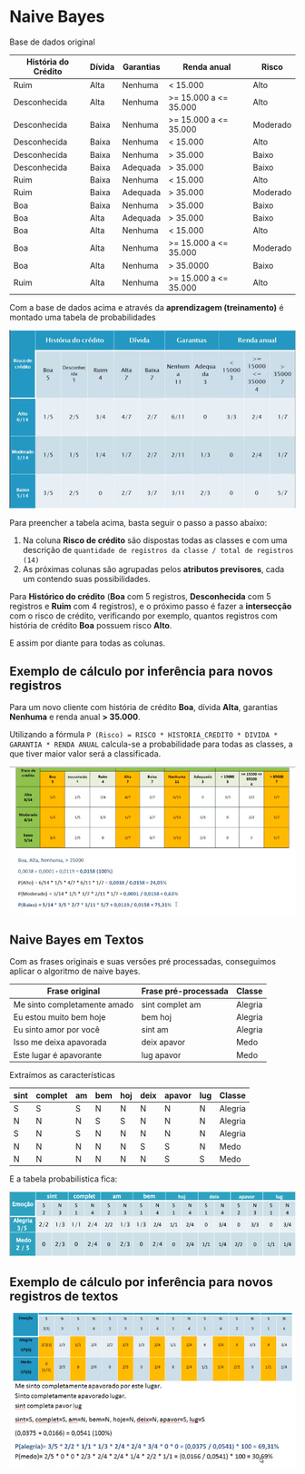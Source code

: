 # Naive Bayes

Base de dados original

| História do Crédito | Dívida | Garantias | Renda anual           | Risco    |
| ------------------- | ------ | --------- | --------------------- | -------- |
| Ruim                | Alta   | Nenhuma   | < 15.000              | Alto     |
| Desconhecida        | Alta   | Nenhuma   | >= 15.000 a <= 35.000 | Alto     |
| Desconhecida        | Baixa  | Nenhuma   | >= 15.000 a <= 35.000 | Moderado |
| Desconhecida        | Baixa  | Nenhuma   | < 15.000              | Alto     |
| Desconhecida        | Baixa  | Nenhuma   | > 35.000              | Baixo    |
| Desconhecida        | Baixa  | Adequada  | > 35.000              | Baixo    |
| Ruim                | Baixa  | Nenhuma   | < 15.000              | Alto     |
| Ruim                | Baixa  | Adequada  | > 35.000              | Moderado |
| Boa                 | Baixa  | Nenhuma   | > 35.000              | Baixo    |
| Boa                 | Alta   | Adequada  | > 35.000              | Baixo    |
| Boa                 | Alta   | Nenhuma   | < 15.000              | Alto     |
| Boa                 | Alta   | Nenhuma   | >= 15.000 a <= 35.000 | Moderado |
| Boa                 | Alta   | Nenhuma   | > 35.0000             | Baixo    |
| Ruim                | Alta   | Nenhuma   | >= 15.000 a <= 35.000 | Alto     |

Com a base de dados acima e através da **aprendizagem (treinamento)** é montado uma tabela de probabilidades

![Naive Bayes Tabela Probabilidade](./naive_bayes_tabela_probabilidade.PNG)

Para preencher a tabela acima, basta seguir o passo a passo abaixo:

1. Na coluna **Risco de crédito** são dispostas todas as classes e com uma descrição de `quantidade de registros da classe / total de registros (14)`
2. As próximas colunas são agrupadas pelos **atributos previsores**, cada um contendo suas possibilidades.

Para **Histórico do crédito** (**Boa** com 5 registros, **Desconhecida** com 5 registros e **Ruim** com 4 registros), e o próximo passo é fazer a **intersecção** com o risco de crédito, verificando por exemplo, quantos registros com história de crédito **Boa** possuem risco **Alto**.

E assim por diante para todas as colunas.

## Exemplo de cálculo por inferência para novos registros

Para um novo cliente com história de crédito **Boa**, dívida **Alta**, garantias **Nenhuma** e renda anual **> 35.000**.

Utilizando a fórmula `P (Risco) = RISCO * HISTORIA_CREDITO * DIVIDA * GARANTIA * RENDA ANUAL` calcula-se a probabilidade para todas as classes, a que tiver maior valor será a classificada.

![naive_bayes_calculo_probabilidade.PNG](naive_bayes_calculo_probabilidade.PNG)

## Naive Bayes em Textos

Com as frases originais e suas versões pré processadas, conseguimos aplicar o algoritmo de naive bayes.

| Frase original               | Frase pré-processada | Classe  |
| ---------------------------- | -------------------- | ------- |
| Me sinto completamente amado | sint complet am      | Alegria |
| Eu estou muito bem hoje      | bem hoj              | Alegria |
| Eu sinto amor por você       | sint am              | Alegria |
| Isso me deixa apavorada      | deix apavor          | Medo    |
| Este lugar é apavorante      | lug apavor           | Medo    |

Extraímos as características

| sint | complet | am  | bem | hoj | deix | apavor | lug | Classe  |
| ---- | ------- | --- | --- | --- | ---- | ------ | --- | ------- |
| S    | S       | S   | N   | N   | N    | N      | N   | Alegria |
| N    | N       | N   | S   | S   | N    | N      | N   | Alegria |
| S    | N       | S   | N   | N   | N    | N      | N   | Alegria |
| N    | N       | N   | N   | N   | S    | S      | N   | Medo    |
| N    | N       | N   | N   | N   | N    | S      | S   | Medo    |

E a tabela probabilistica fica:

![naive_bayes_tabela_em_textos.PNG](./naive_bayes_tabela_em_textos.PNG)

## Exemplo de cálculo por inferência para novos registros de textos

![naive_bayes_calculo_probabilidade_em_textos.PNG](naive_bayes_calculo_probabilidade_em_textos.PNG)
